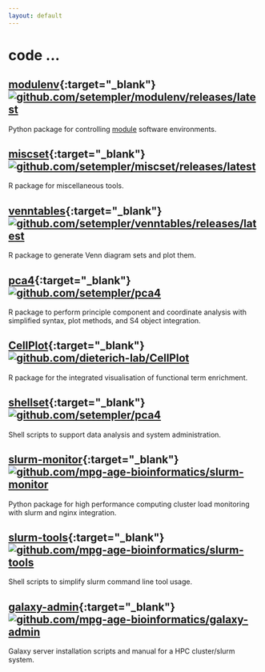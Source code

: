 ```yaml
---
layout: default
---
```


# code ...

## [modulenv][me_gh]{:target="_blank"} [![github.com/setempler/modulenv/releases/latest][me_ghr_svg]][me_ghr]
Python package for controlling [module][mod] software environments.

## [miscset][ms_gh]{:target="_blank"} [![github.com/setempler/miscset/releases/latest][ms_ghr_svg]][ms_ghr]
R package for miscellaneous tools.

## [venntables][vt_gh]{:target="_blank"} [![github.com/setempler/venntables/releases/latest][vt_ghr_svg]][vt_ghr]
R package to generate Venn diagram sets and plot them.

## [pca4][pc_gh]{:target="_blank"} [![github.com/setempler/pca4][pc_ghr_svg]][pc_ghr]
R package to perform principle component and coordinate analysis with simplified syntax, plot methods, and S4 object integration.

## [CellPlot][cp_gh]{:target="_blank"} [![github.com/dieterich-lab/CellPlot][cp_ghr_svg]][cp_ghr]
R package for the integrated visualisation of functional term enrichment.

## [shellset][sh_gh]{:target="_blank"} [![github.com/setempler/pca4][sh_ghr_svg]][sh_ghr]
Shell scripts to support data analysis and system administration.

## [slurm-monitor][sm_gh]{:target="_blank"} [![github.com/mpg-age-bioinformatics/slurm-monitor][sm_ghr_svg]][sm_ghr]
Python package for high performance computing cluster load monitoring with slurm and nginx integration.

## [slurm-tools][st_gh]{:target="_blank"} [![github.com/mpg-age-bioinformatics/slurm-tools][st_ghr_svg]][st_ghr]
Shell scripts to simplify slurm command line tool usage.

## [galaxy-admin][ga_gh]{:target="_blank"} [![github.com/mpg-age-bioinformatics/galaxy-admin][ga_ghr_svg]][ga_ghr]
Galaxy server installation scripts and manual for a HPC cluster/slurm system.

[mod]: http://modules.sourceforge.net

[cp_gh]: https://github.com/dieterich-lab/CellPlot
[cp_ghr]: https://github.com/dieterich-lab/CellPlot/releases/
[cp_ghr_svg]: https://img.shields.io/github/release/dieterich-lab/CellPlot.svg

[ga_gh]: https://github.com/mpg-age-bioinformatics/galaxy-admin
[ga_ghr]: https://github.com/mpg-age-bioinformatics/galaxy-admin/releases/
[ga_ghr_svg]: https://img.shields.io/github/release/mpg-age-bioinformatics/galaxy-admin.svg

[me_gh]: https://github.com/setempler/modulenv
[me_travis_svg]: https://travis-ci.org/setempler/modulenv.svg?branch=master
[me_travis]: https://travis-ci.org/setempler/modulenv
[me_ghr]: https://github.com/setempler/modulenv/releases/
[me_ghr_svg]: https://img.shields.io/github/release/setempler/modulenv.svg

[ms_gh]: https://github.com/setempler/miscset
[ms_tp]: https://travis-ci.org/setempler/miscset.svg?branch=master
[ms_tr]: https://travis-ci.org/setempler/miscset
[ms_cp]: http://www.r-pkg.org/badges/version/miscset
[ms_cran]: http://cran.r-project.org/package=miscset
[ms_ghr]: https://github.com/setempler/miscset/releases/
[ms_ghr_svg]: https://img.shields.io/github/release/setempler/miscset.svg

[pc_gh]: https://github.com/setempler/pca4
[pc_tp]: https://travis-ci.org/setempler/pca4.svg?branch=master
[pc_tr]: https://travis-ci.org/setempler/pca4
[pc_ghr]: https://github.com/setempler/pca4/releases/
[pc_ghr_svg]: https://img.shields.io/github/release/setempler/pca4.svg

[sh_gh]: https://github.com/setempler/shellset
[sh_ghr]: https://github.com/setempler/shellset/releases/
[sh_ghr_svg]: https://img.shields.io/github/release/setempler/shellset.svg

[sm_gh]: https://github.com/mpg-age-bioinformatics/slurm-monitor
[sm_ghr]: https://github.com/mpg-age-bioinformatics/slurm-monitor/releases/
[sm_ghr_svg]: https://img.shields.io/github/release/mpg-age-bioinformatics/slurm-monitor.svg

[st_gh]: https://github.com/mpg-age-bioinformatics/slurm-tools
[st_ghr]: https://github.com/mpg-age-bioinformatics/slurm-tools/releases/
[st_ghr_svg]: https://img.shields.io/github/release/mpg-age-bioinformatics/slurm-tools.svg

[vt_gh]: https://github.com/setempler/venntables
[vt_tp]: https://travis-ci.org/setempler/venntables.svg?branch=master
[vt_tr]: https://travis-ci.org/setempler/venntables
[vt_ghr]: https://github.com/setempler/venntables/releases/
[vt_ghr_svg]: https://img.shields.io/github/release/setempler/venntables.svg
